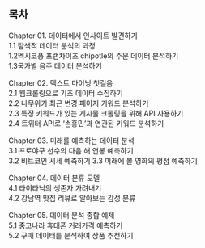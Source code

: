 ## 목차  
Chapter 01. 데이터에서 인사이트 발견하기  
1.1 탐색적 데이터 분석의 과정  
1.2멕시코풍 프랜차이즈 chipotle의 주문 데이터 분석하기  
1.3국가별 음주 데이터 분석하기  

Chapter 02. 텍스트 마이닝 첫걸음  
2.1 웹크롤링으로 기초 데이터 수집하기  
2.2 나무위키 최근 변경 페이지 키워드 분석하기  
2.3 특정 키워드가 있는 게시물 크롤링을 위해 API 사용하기  
2.4 트위터 API로 ‘손흥민’과 연관된 키워드 분석하기  

Chapter 03. 미래를 예측하는 데이터 분석  
3.1 프로야구 선수의 다음 해 연봉 예측하기  
3.2 비트코인 시세 예측하기 
3.3 미래에 볼 영화의 평점 예측하기  

Chapter 04. 데이터 분류 모델  
4.1 타이타닉의 생존자 가려내기  
4.2 강남역 맛집 리뷰로 알아보는 감성 분류  

Chapter 05. 데이터 분석 종합 예제  
5.1 중고나라 휴대폰 거래가격 예측하기  
5.2 구매 데이터를 분석하여 상품 추천하기  
